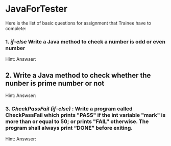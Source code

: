 # JavaForTester

Here is the list of basic questions for assignment that Trainee have to complete:

### 1. _if-else_ Write a Java method to check a number is odd or even number
Hint:
Answser:

## 2. Write a Java method to check whether the nunber is prime number or not
Hint:
Answser:

### 3. _CheckPassFail (if-else)_ : Write a program called CheckPassFail which prints "PASS" if the int variable "mark" is more than or equal to 50; or prints "FAIL" otherwise. The program shall always print “DONE” before exiting. 
Hint:
Answser:
